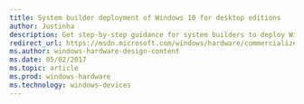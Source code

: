 ```yaml
---
title: System builder deployment of Windows 10 for desktop editions
author: Justinha
description: Get step-by-step guidance for system builders to deploy Windows 10 to desktop computers, laptops, and 2-in-1s.   
redirect_url: https://msdn.microsoft.com/windows/hardware/commercialize/manufacture/desktop/system-builder-deployment-of-windows-10-for-desktop-editions
ms.author: windows-hardware-design-content
ms.date: 05/02/2017
ms.topic: article
ms.prod: windows-hardware
ms.technology: windows-devices
---
```

